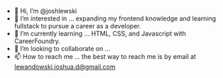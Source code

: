 - 👋 Hi, I’m @joshlewski
- 👀 I’m interested in ... expanding my frontend knowledge and learning fullstack to pursue a career as a developer.
- 🌱 I’m currently learning ... HTML, CSS, and Javascript with CareerFoundry.
- 💞️ I’m looking to collaborate on ...
- 📫 How to reach me ... the best way to reach me is by email at lewandowski.joshua.d@gmail.com

<!---
joshlewski/joshlewski is a ✨ special ✨ repository because its `README.md` (this file) appears on your GitHub profile.
You can click the Preview link to take a look at your changes.
--->
